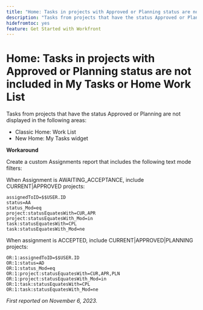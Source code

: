 ```yaml
---
title: "Home: Tasks in projects with Approved or Planning status are not included in My Tasks or Home Work List"
description: "Tasks from projects that have the status Approved or Planning are not displayed in Home. A workaround is available."
hidefromtoc: yes
feature: Get Started with Workfront
---
```


# Home: Tasks in projects with Approved or Planning status are not included in My Tasks or Home Work List

Tasks from projects that have the status Approved or Planning are not displayed in the following areas:

* Classic Home: Work List
* New Home: My Tasks widget

**Workaround**

Create a custom Assignments report that includes the following text mode filters:

When Assignment is AWAITING_ACCEPTANCE, include CURRENT|APPROVED projects:

```
assignedToID=$$USER.ID
status=AA
status_Mod=eq
project:statusEquatesWith=CUR,APR
project:statusEquatesWith_Mod=in
task:statusEquatesWith=CPL
task:statusEquatesWith_Mod=ne
```

When assignment is ACCEPTED, include CURRENT|APPROVED|PLANNING projects:

```
OR:1:assignedToID=$$USER.ID
OR:1:status=AD
OR:1:status_Mod=eq
OR:1:project:statusEquatesWith=CUR,APR,PLN
OR:1:project:statusEquatesWith_Mod=in
OR:1:task:statusEquatesWith=CPL
OR:1:task:statusEquatesWith_Mod=ne
```

_First reported on November 6, 2023._
